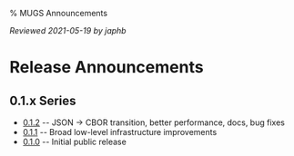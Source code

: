 % MUGS Announcements

*Reviewed 2021-05-19 by japhb*


# Release Announcements


## 0.1.x Series

* [0.1.2](v0.1.2.md) -- JSON → CBOR transition, better performance, docs, bug fixes
* [0.1.1](v0.1.1.md) -- Broad low-level infrastructure improvements
* [0.1.0](v0.1.0.md) -- Initial public release

